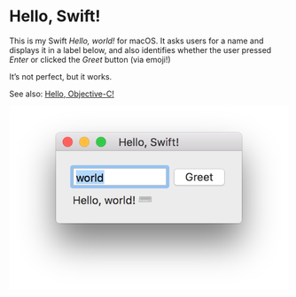 Hello, Swift!
=============

This is my Swift *Hello, world!* for macOS. It asks users for a name and
displays it in a label below, and also identifies whether the user pressed
*Enter* or clicked the *Greet* button (via emoji!)

It’s not perfect, but it works.

See also: [Hello, Objective-C!](https://github.com/Kwpolska/HelloObjectiveC)

![Screenshot](https://github.com/Kwpolska/HelloSwift/raw/master/screenshot.png)
